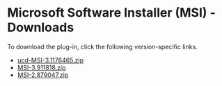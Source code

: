 
# Microsoft Software Installer (MSI) - Downloads

To download the plug-in, click the following version-specific links.
- [ucd-MSI-3.1176465.zip](https://raw.githubusercontent.com/UrbanCode/IBM-UCD-PLUGINS/main/files/MSI/ucd-MSI-3.1176465.zip)
- [MSI-3.911818.zip](https://raw.githubusercontent.com/UrbanCode/IBM-UCD-PLUGINS/main/files/MSI/MSI-3.911818.zip)
- [MSI-2.879047.zip](https://raw.githubusercontent.com/UrbanCode/IBM-UCD-PLUGINS/main/files/MSI/MSI-2.879047.zip)
